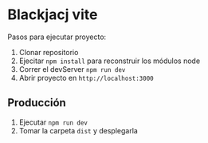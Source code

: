# Blackjacj vite

Pasos para ejecutar proyecto:

1. Clonar repositorio
2. Ejecitar ```npm install``` para reconstruir los módulos node
3. Correr el devServer ```npm run dev```
4. Abrir proyecto en ``http://localhost:3000``


## Producción

1. Ejecutar ```npm run dev```
2. Tomar la carpeta ```dist``` y desplegarla

